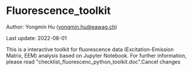 # Fluorescence_toolkit

Author: Yongmin Hu (yongmin.hu@eawag.ch)

Last update: 2022-08-01

This is a interactive toolkit for fluorescence data (Excitation-Emission Matrix, EEM) analysis based on Jupyter Notebook.
For further information, please read "checklist_fluorescenc_python_toolkit.doc".Cancel changes
